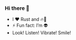 ### Hi there 👋
- I ❤️ Rust and 🔥🦊
- ⚡ Fun fact: I’m 👽
- Look! Listen! Vibrate! Smile!
<!--
**sagudev/sagudev** is a ✨ _special_ ✨ repository because its `README.md` (this file) appears on your GitHub profile.

Here are some ideas to get you started:

- 🔭 I’m currently working on ...
- 🌱 I’m currently learning ...
- 👯 I’m looking to collaborate on ...
- 🤔 I’m looking for help with ...
- 💬 Ask me about ...
- 📫 How to reach me: ...
- 😄 Pronouns: ...
- ⚡ Fun fact: ...
-->

